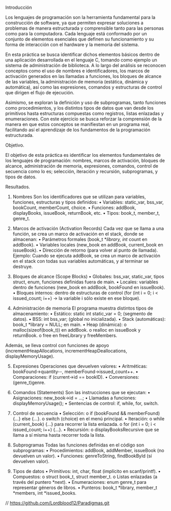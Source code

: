 Introducción

Los lenguajes de programación son la herramienta fundamental para la construcción de software, ya que permiten expresar soluciones a problemas de manera estructurada y comprensible tanto para las personas como para la computadora. Cada lenguaje está conformado por un conjunto de elementos esenciales que definen su funcionamiento y su forma de interacción con el hardware y la memoria del sistema.

En esta práctica se busca identificar dichos elementos básicos dentro de una aplicación desarrollada en el lenguaje C, tomando como ejemplo un sistema de administración de biblioteca. A lo largo del análisis se reconocen conceptos como el uso de nombres e identificadores, los marcos de activación generados en las llamadas a funciones, los bloques de alcance de las variables, la administración de memoria (estática, dinámica y automática), así como las expresiones, comandos y estructuras de control que dirigen el flujo de ejecución.

Asimismo, se exploran la definición y uso de subprogramas, tanto funciones como procedimientos, y los distintos tipos de datos que van desde los primitivos hasta estructuras compuestas como registros, listas enlazadas y enumeraciones. Con este ejercicio se busca reforzar la comprensión de la manera en que estos conceptos se manifiestan en un programa real, facilitando así el aprendizaje de los fundamentos de la programación estructurada.

Objetivo.

El objetivo de esta práctica es identificar los elementos fundamentales de los lenguajes de programación: nombres, marcos de activación, bloques de alcance, administración de memoria, expresiones, comandos, control de secuencia como lo es; selección, iteración y recursión, subprogramas, y tipos de datos.

Resultados.

1. Nombres
Son los identificadores que se utilizan para variables, funciones, estructuras y tipos definidos:
•	Variables: static_var, bss_var, bookCount, memberCount, choice.
•	Funciones: addBook, displayBooks, issueBook, returnBook, etc.
•	Tipos: book_t, member_t, genre_t.

2. Marcos de activación (Activation Records)
Cada vez que se llama a una función, se crea un marco de activación en el stack, donde se almacenan:
•	Parámetros formales (book_t **library, int* count en addBook).
•	Variables locales (new_book en addBook, current_book en issueBook).
•	Dirección de retorno (para volver al punto de llamada).
Ejemplo:
Cuando se ejecuta addBook, se crea un marco de activación en el stack con todas sus variables automáticas, y al terminar se destruye.

3. Bloques de alcance (Scope Blocks)
•	Globales: bss_var, static_var, tipos struct, enum, funciones definidas fuera de main.
•	Locales: variables dentro de funciones (new_book en addBook, bookFound en issueBook).
•	Bloques internos: dentro de estructuras de control (for (int i = 0; i < issued_count; i++) → la variable i sólo existe en ese bloque).

4. Administración de memoria
El programa muestra distintos tipos de almacenamiento:
•	Estático: static int static_var = 0; (segmento de datos).
•	BSS: int bss_var; (global no inicializada).
•	Stack (automáticas): book_t *library = NULL; en main.
•	Heap (dinámica):
o	malloc(sizeof(book_t)) en addBook.
o	realloc en issueBook y returnBook.
o	free en freeLibrary y freeMembers.

Además, se lleva control con funciones de apoyo (incrementHeapAllocations, incrementHeapDeallocations, displayMemoryUsage).

5. Expresiones
Operaciones que devuelven valores:
•	Aritméticas: bookFound->quantity--, memberFound->issued_count++.
•	Comparaciones: if (current->id == bookID).
•	Conversiones: (genre_t)genre.

6. Comandos (Statements)
Son las instrucciones que se ejecutan:
•	Asignaciones: new_book->id = ...;
•	Llamadas a funciones: displayMemoryUsage();
•	Sentencias de control: if, while, for, switch.

7. Control de secuencia
•	Selección:
o	if (bookFound && memberFound) {...} else {...}.
o	switch (choice) en el menú principal.
•	Iteración:
o	while (current_book) {...} para recorrer la lista enlazada.
o	for (int i = 0; i < issued_count; i++) {...}.
•	Recursión:
o	displayBooksRecursive que se llama a sí misma hasta recorrer toda la lista.

8. Subprogramas
Todas las funciones definidas en el código son subprogramas:
•	Procedimientos: addBook, addMember, issueBook (no devuelven un valor).
•	Funciones: genreToString, findBookById (sí devuelven valor).

9. Tipos de datos
•	Primitivos: int, char, float (implícito en scanf/printf).
•	Compuestos:
o	struct book_t, struct member_t.
o	Listas enlazadas (a través del puntero *next).
•	Enumeraciones: enum genre_t para representar géneros de libros.
•	Punteros: book_t *library, member_t *members, int *issued_books.

// https://github.com/Lordblood12/Paradigmas.git
